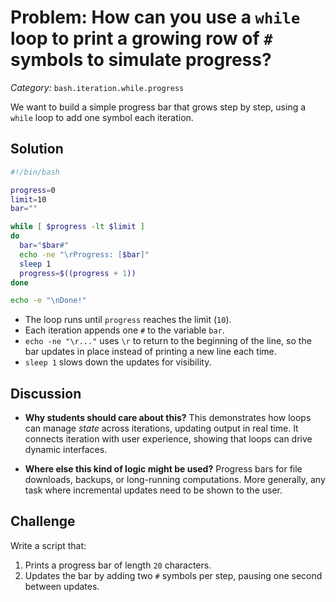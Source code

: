 # Problem: How can you use a `while` loop to print a growing row of `#` symbols to simulate progress?

*Category:* `bash.iteration.while.progress`

We want to build a simple progress bar that grows step by step, using a `while` loop to add one symbol each iteration.

## Solution

```bash
#!/bin/bash

progress=0
limit=10
bar=""

while [ $progress -lt $limit ]
do
  bar="$bar#"
  echo -ne "\rProgress: [$bar]"
  sleep 1
  progress=$((progress + 1))
done

echo -e "\nDone!"
```

* The loop runs until `progress` reaches the limit (`10`).
* Each iteration appends one `#` to the variable `bar`.
* `echo -ne "\r..."` uses `\r` to return to the beginning of the line, so the bar updates in place instead of printing a new line each time.
* `sleep 1` slows down the updates for visibility.

## Discussion

* **Why students should care about this?**
  This demonstrates how loops can manage *state* across iterations, updating output in real time. It connects iteration with user experience, showing that loops can drive dynamic interfaces.

* **Where else this kind of logic might be used?**
  Progress bars for file downloads, backups, or long-running computations. More generally, any task where incremental updates need to be shown to the user.

## Challenge

Write a script that:

1. Prints a progress bar of length `20` characters.
2. Updates the bar by adding two `#` symbols per step, pausing one second between updates.
